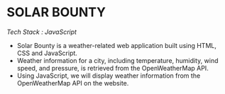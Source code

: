 <h1>SOLAR BOUNTY</h1>
<i>Tech Stack : JavaScript </i>
<ul>
 <li>Solar Bounty is a weather-related web application built using HTML, CSS and JavaScript.</li>
 <li>Weather information for a city, including temperature, humidity, wind speed, and pressure, is retrieved from the OpenWeatherMap API.</li>
 <li>Using JavaScript, we will display weather information from the OpenWeatherMap API on the website.</li>
</ul>
